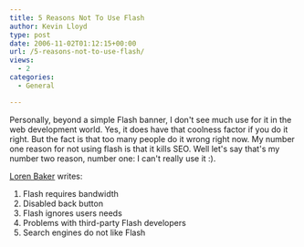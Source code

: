 ```yaml
---
title: 5 Reasons Not To Use Flash
author: Kevin Lloyd
type: post
date: 2006-11-02T01:12:15+00:00
url: /5-reasons-not-to-use-flash/
views:
  - 2
categories:
  - General

---
```

<!--adsense-->Personally, beyond a simple Flash banner, I don't see much use for it in the web development world. Yes, it does have that coolness factor if you do it right. But the fact is that too many people do it wrong right now. My number one reason for not using flash is that it kills SEO. Well let's say that's my number two reason, number one: I can't really use it :).



[Loren Baker][1] writes:

  1. Flash requires bandwidth
  2. Disabled back button
  3. Flash ignores users needs
  4. Problems with third-party Flash developers
  5. Search engines do not like Flash

 [1]: http://www.searchenginejournal.com/?p=3949